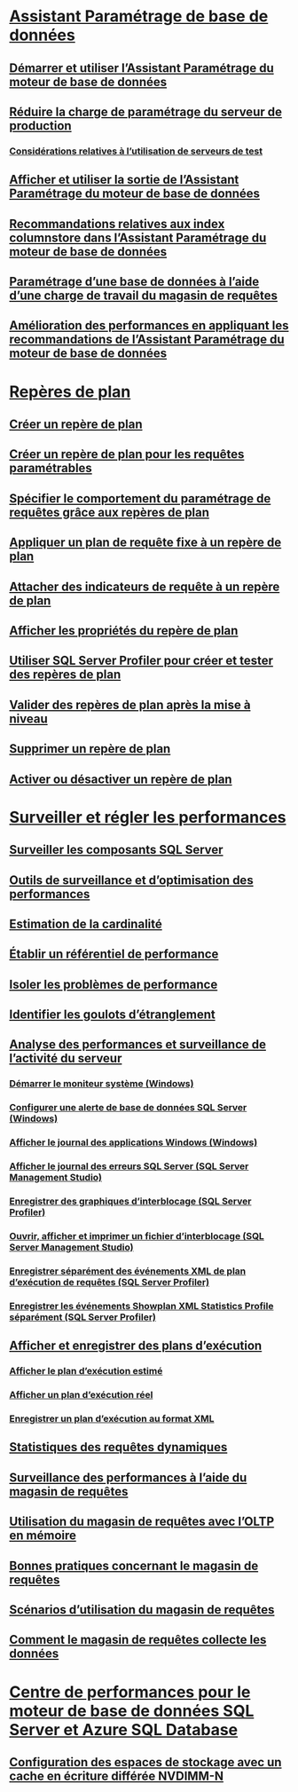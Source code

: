 # [Assistant Paramétrage de base de données](database-engine-tuning-advisor.md)  
## [Démarrer et utiliser l’Assistant Paramétrage du moteur de base de données](start-and-use-the-database-engine-tuning-advisor.md)  
## [Réduire la charge de paramétrage du serveur de production](reduce-the-production-server-tuning-load.md)  
### [Considérations relatives à l’utilisation de serveurs de test](considerations-for-using-test-servers.md)  
## [Afficher et utiliser la sortie de l’Assistant Paramétrage du moteur de base de données](view-and-work-with-the-output-from-the-database-engine-tuning-advisor.md)  
## [Recommandations relatives aux index columnstore dans l’Assistant Paramétrage du moteur de base de données](columnstore-index-recommendations-in-database-engine-tuning-advisor-dta.md)  
## [Paramétrage d’une base de données à l’aide d’une charge de travail du magasin de requêtes](tuning-database-using-workload-from-query-store.md)  
## [Amélioration des performances en appliquant les recommandations de l’Assistant Paramétrage du moteur de base de données](performance-improvements-using-dta-recommendations.md)  
# [Repères de plan](plan-guides.md)  
## [Créer un repère de plan](create-a-new-plan-guide.md)  
## [Créer un repère de plan pour les requêtes paramétrables](create-a-plan-guide-for-parameterized-queries.md)  
## [Spécifier le comportement du paramétrage de requêtes grâce aux repères de plan](specify-query-parameterization-behavior-by-using-plan-guides.md)  
## [Appliquer un plan de requête fixe à un repère de plan](apply-a-fixed-query-plan-to-a-plan-guide.md)  
## [Attacher des indicateurs de requête à un repère de plan](attach-query-hints-to-a-plan-guide.md)  
## [Afficher les propriétés du repère de plan](view-plan-guide-properties.md)  
## [Utiliser SQL Server Profiler pour créer et tester des repères de plan](use-sql-server-profiler-to-create-and-test-plan-guides.md)  
## [Valider des repères de plan après la mise à niveau](validate-plan-guides-after-upgrade.md)  
## [Supprimer un repère de plan](delete-a-plan-guide.md)  
## [Activer ou désactiver un repère de plan](enable-or-disable-a-plan-guide.md)  
# [Surveiller et régler les performances](monitor-and-tune-for-performance.md)  
## [Surveiller les composants SQL Server](monitor-sql-server-components.md)  
## [Outils de surveillance et d’optimisation des performances](performance-monitoring-and-tuning-tools.md)  
## [Estimation de la cardinalité](cardinality-estimation-sql-server.md)  
## [Établir un référentiel de performance](establish-a-performance-baseline.md)  
## [Isoler les problèmes de performance](isolate-performance-problems.md)  
## [Identifier les goulots d’étranglement](identify-bottlenecks.md)  
## [Analyse des performances et surveillance de l’activité du serveur](server-performance-and-activity-monitoring.md)  
### [Démarrer le moniteur système (Windows)](start-system-monitor-windows.md)  
### [Configurer une alerte de base de données SQL Server (Windows)](set-up-a-sql-server-database-alert-windows.md)  
### [Afficher le journal des applications Windows (Windows)](view-the-windows-application-log-windows-10.md)  
### [Afficher le journal des erreurs SQL Server (SQL Server Management Studio)](view-the-sql-server-error-log-sql-server-management-studio.md)  
### [Enregistrer des graphiques d’interblocage (SQL Server Profiler)](save-deadlock-graphs-sql-server-profiler.md)  
### [Ouvrir, afficher et imprimer un fichier d’interblocage (SQL Server Management Studio)](open-view-and-print-a-deadlock-file-sql-server-management-studio.md)  
### [Enregistrer séparément des événements XML de plan d’exécution de requêtes (SQL Server Profiler)](save-showplan-xml-events-separately-sql-server-profiler.md)  
### [Enregistrer les événements Showplan XML Statistics Profile séparément (SQL Server Profiler)](save-showplan-xml-statistics-profile-events-separately-sql-server-profiler.md)  
## [Afficher et enregistrer des plans d’exécution](display-and-save-execution-plans.md)  
### [Afficher le plan d’exécution estimé](display-the-estimated-execution-plan.md)  
### [Afficher un plan d’exécution réel](display-an-actual-execution-plan.md)  
### [Enregistrer un plan d’exécution au format XML](save-an-execution-plan-in-xml-format.md)  
## [Statistiques des requêtes dynamiques](live-query-statistics.md)  
## [Surveillance des performances à l’aide du magasin de requêtes](monitoring-performance-by-using-the-query-store.md)  
## [Utilisation du magasin de requêtes avec l’OLTP en mémoire](using-the-query-store-with-in-memory-oltp.md)  
## [Bonnes pratiques concernant le magasin de requêtes](best-practice-with-the-query-store.md)  
## [Scénarios d’utilisation du magasin de requêtes](query-store-usage-scenarios.md)  
## [Comment le magasin de requêtes collecte les données](how-query-store-collects-data.md)  
# [Centre de performances pour le moteur de base de données SQL Server et Azure SQL Database](performance-center-for-sql-server-database-engine-and-azure-sql-database.md)  
## [Configuration des espaces de stockage avec un cache en écriture différée NVDIMM-N](configuring-storage-spaces-with-a-nvdimm-n-write-back-cache.md)  
